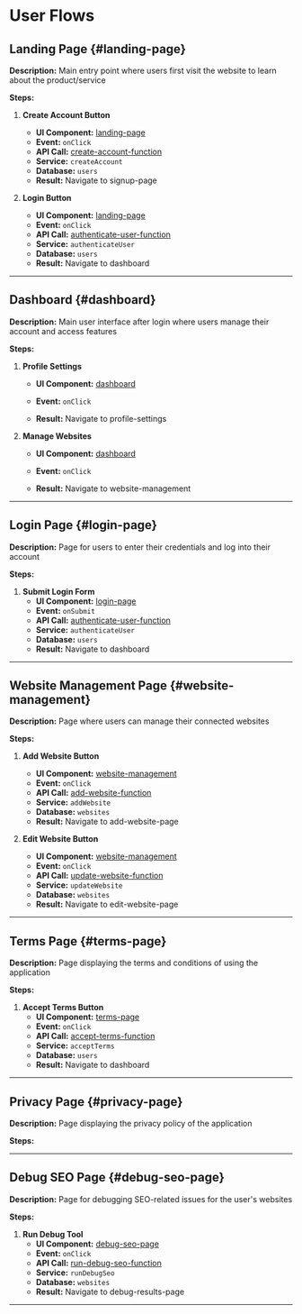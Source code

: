 # User Flows

## Landing Page {#landing-page}

**Description:** Main entry point where users first visit the website to learn about the product/service

**Steps:**
1. **Create Account Button**
   - **UI Component:** [landing-page](frontend.md#landing-page)
   - **Event:** `onClick`
   - **API Call:** [create-account-function](backend.md#create-account-function)
   - **Service:** `createAccount`
   - **Database:** `users`
   - **Result:** Navigate to signup-page

2. **Login Button**
   - **UI Component:** [landing-page](frontend.md#landing-page)
   - **Event:** `onClick`
   - **API Call:** [authenticate-user-function](backend.md#authenticate-user-function)
   - **Service:** `authenticateUser`
   - **Database:** `users`
   - **Result:** Navigate to dashboard


---

## Dashboard {#dashboard}

**Description:** Main user interface after login where users manage their account and access features

**Steps:**
1. **Profile Settings**
   - **UI Component:** [dashboard](frontend.md#dashboard)
   - **Event:** `onClick`
   
   
   
   - **Result:** Navigate to profile-settings

2. **Manage Websites**
   - **UI Component:** [dashboard](frontend.md#dashboard)
   - **Event:** `onClick`
   
   
   
   - **Result:** Navigate to website-management


---

## Login Page {#login-page}

**Description:** Page for users to enter their credentials and log into their account

**Steps:**
1. **Submit Login Form**
   - **UI Component:** [login-page](frontend.md#login-page)
   - **Event:** `onSubmit`
   - **API Call:** [authenticate-user-function](backend.md#authenticate-user-function)
   - **Service:** `authenticateUser`
   - **Database:** `users`
   - **Result:** Navigate to dashboard


---

## Website Management Page {#website-management}

**Description:** Page where users can manage their connected websites

**Steps:**
1. **Add Website Button**
   - **UI Component:** [website-management](frontend.md#website-management)
   - **Event:** `onClick`
   - **API Call:** [add-website-function](backend.md#add-website-function)
   - **Service:** `addWebsite`
   - **Database:** `websites`
   - **Result:** Navigate to add-website-page

2. **Edit Website Button**
   - **UI Component:** [website-management](frontend.md#website-management)
   - **Event:** `onClick`
   - **API Call:** [update-website-function](backend.md#update-website-function)
   - **Service:** `updateWebsite`
   - **Database:** `websites`
   - **Result:** Navigate to edit-website-page


---

## Terms Page {#terms-page}

**Description:** Page displaying the terms and conditions of using the application

**Steps:**
1. **Accept Terms Button**
   - **UI Component:** [terms-page](frontend.md#terms-page)
   - **Event:** `onClick`
   - **API Call:** [accept-terms-function](backend.md#accept-terms-function)
   - **Service:** `acceptTerms`
   - **Database:** `users`
   - **Result:** Navigate to dashboard


---

## Privacy Page {#privacy-page}

**Description:** Page displaying the privacy policy of the application

**Steps:**


---

## Debug SEO Page {#debug-seo-page}

**Description:** Page for debugging SEO-related issues for the user's websites

**Steps:**
1. **Run Debug Tool**
   - **UI Component:** [debug-seo-page](frontend.md#debug-seo-page)
   - **Event:** `onClick`
   - **API Call:** [run-debug-seo-function](backend.md#run-debug-seo-function)
   - **Service:** `runDebugSeo`
   - **Database:** `websites`
   - **Result:** Navigate to debug-results-page


---

